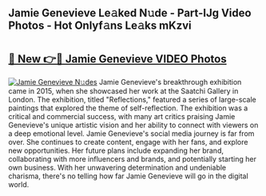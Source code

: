 ## Jamie Genevieve Le𝚊ked N𝚞de - Part-IJg Video Photos - Hot Onlyf𝚊ns Le𝚊ks mKzvi

# <h2><a href="http://ac39202.deff.icu/?id=Jamie+Genevieve">🔗 New 👉🔴 Jamie Genevieve VIDEO Photos</a></h2>

[![Jamie Genevieve N𝚞des](https://i.imgur.com/rIISA9y.gif)](http://ac39202.deff.icu/?id=Jamie+Genevieve)
Jamie Genevieve's breakthrough exhibition came in 2015, when she showcased her work at the Saatchi Gallery in London. The exhibition, titled "Reflections," featured a series of large-scale paintings that explored the theme of self-reflection. The exhibition was a critical and commercial success, with many art critics praising Jamie Genevieve's unique artistic vision and her ability to connect with viewers on a deep emotional level. Jamie Genevieve's social media journey is far from over. She continues to create content, engage with her fans, and explore new opportunities. Her future plans include expanding her brand, collaborating with more influencers and brands, and potentially starting her own business. With her unwavering determination and undeniable charisma, there's no telling how far Jamie Genevieve will go in the digital world.
